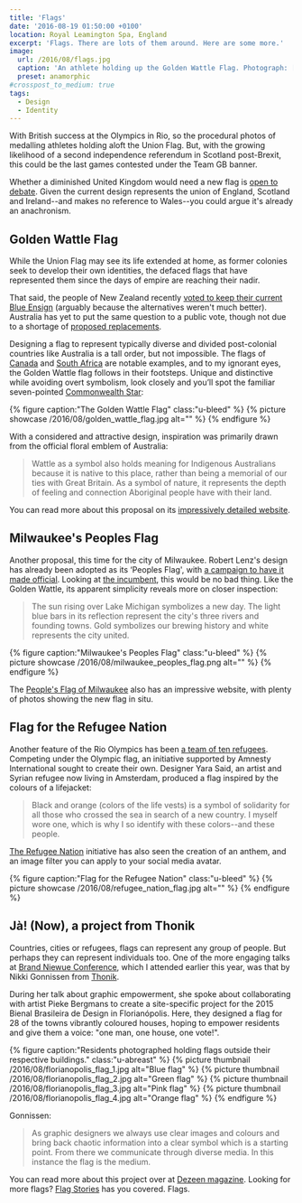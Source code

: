 ```yaml
---
title: 'Flags'
date: '2016-08-19 01:50:00 +0100'
location: Royal Leamington Spa, England
excerpt: 'Flags. There are lots of them around. Here are some more.'
image:
  url: /2016/08/flags.jpg
  caption: 'An athlete holding up the Golden Wattle Flag. Photograph: [The Golden Wattle Flag](http://www.goldenwattleflag.com)'
  preset: anamorphic
#crosspost_to_medium: true
tags:
  - Design
  - Identity
---
```

With British success at the Olympics in Rio, so the procedural photos of medalling athletes holding aloft the Union Flag. But, with the growing likelihood of a second independence referendum in Scotland post-Brexit, this could be the last games contested under the Team GB banner.

Whether a diminished United Kingdom would need a new flag is [open to debate][1]. Given the current design represents the union of England, Scotland and Ireland--and makes no reference to Wales--you could argue it's already an anachronism.

## Golden Wattle Flag
While the Union Flag may see its life extended at home, as former colonies seek to develop their own identities, the defaced flags that have represented them since the days of empire are reaching their nadir.

That said, the people of New Zealand recently [voted to keep their current Blue Ensign][2] (arguably because the alternatives weren't much better). Australia has yet to put the same question to a public vote, though not due to a shortage of [proposed replacements][3].

Designing a flag to represent typically diverse and divided post-colonial countries like Australia is a tall order, but not impossible. The flags of [Canada][4] and [South Africa][5] are notable examples, and to my ignorant eyes, the Golden Wattle flag follows in their footsteps. Unique and distinctive while avoiding overt symbolism, look closely and you’ll spot the familiar seven-pointed [Commonwealth Star][6]:

{% figure caption:"The Golden Wattle Flag" class:"u-bleed" %}
{% picture showcase /2016/08/golden_wattle_flag.jpg alt="" %}
{% endfigure %}

With a considered and attractive design, inspiration was primarily drawn from the official floral emblem of Australia:

> Wattle as a symbol also holds meaning for Indigenous Australians because it is native to this place, rather than being a memorial of our ties with Great Britain. As a symbol of nature, it represents the depth of feeling and connection Aboriginal people have with their land.

You can read more about this proposal on its [impressively detailed website][7].

## Milwaukee's Peoples Flag
Another proposal, this time for the city of Milwaukee. Robert Lenz's design has already been adopted as its ‘Peoples Flag', with [a campaign to have it made official][8]. Looking at [the incumbent][9], this would be no bad thing. Like the Golden Wattle, its apparent simplicity reveals more on closer inspection:

> The sun rising over Lake Michigan symbolizes a new day. The light blue bars in its reflection represent the city's three rivers and founding towns. Gold symbolizes our brewing history and white represents the city united.

{% figure caption:"Milwaukee's Peoples Flag" class:"u-bleed" %}
{% picture showcase /2016/08/milwaukee_peoples_flag.png alt="" %}
{% endfigure %}

The [People's Flag of Milwaukee][10] also has an impressive website, with plenty of photos showing the new flag in situ.

## Flag for the Refugee Nation
Another feature of the Rio Olympics has been [a team of ten refugees][11]. Competing under the Olympic flag, an initiative supported by Amnesty International sought to create their own. Designer Yara Said, an artist and Syrian refugee now living in Amsterdam, produced a flag inspired by the colours of a lifejacket:

> Black and orange (colors of the life vests) is a symbol of solidarity for all those who crossed the sea in search of a new country. I myself wore one, which is why I so identify with these colors--and these people.

[The Refugee Nation][12] initiative has also seen the creation of an anthem, and an image filter you can apply to your social media avatar.

{% figure caption:"Flag for the Refugee Nation" class:"u-bleed" %}
{% picture showcase /2016/08/refugee_nation_flag.jpg alt="" %}
{% endfigure %}

## Jà! (Now), a project from Thonik
Countries, cities or refugees, flags can represent any group of people. But perhaps they can represent individuals too. One of the more engaging talks at [Brand Niewue Conference][13], which I attended earlier this year, was that by Nikki Gonnissen from [Thonik][14].

During her talk about graphic empowerment, she spoke about collaborating with artist Pieke Bergmans to create a site-specific project for the 2015 Bienal Brasileira de Design in Florianópolis. Here, they designed a flag for 28 of the towns vibrantly coloured houses, hoping to empower residents and give them a voice: "one man, one house, one vote!".

{% figure caption:"Residents photographed holding flags outside their respective buildings." class:"u-abreast" %}
{% picture thumbnail /2016/08/florianopolis_flag_1.jpg alt="Blue flag" %}
{% picture thumbnail /2016/08/florianopolis_flag_2.jpg alt="Green flag" %}
{% picture thumbnail /2016/08/florianopolis_flag_3.jpg alt="Pink flag" %}
{% picture thumbnail /2016/08/florianopolis_flag_4.jpg alt="Orange flag" %}
{% endfigure %}

Gonnissen:

> As graphic designers we always use clear images and colours and bring back chaotic information into a clear symbol which is a starting point. From there we communicate through diverse media. In this instance the flag is the medium.

You can read more about this project over at [Dezeen magazine][15]. Looking for more flags? [Flag Stories][16] has you covered. Flags.

[1]: http://www.bbc.co.uk/news/magazine-25205017
[2]: https://www.theguardian.com/world/2016/mar/24/new-zealand-votes-to-keep-its-flag-in-referendum
[3]: https://en.wikipedia.org/wiki/List_of_proposed_Australian_flags
[4]: https://en.wikipedia.org/wiki/Flag_of_Canada
[5]: https://en.wikipedia.org/wiki/Flag_of_South_Africa
[6]: https://en.wikipedia.org/wiki/Commonwealth_Star
[7]: http://www.goldenwattleflag.com
[8]: http://milwaukeeflag.com/support
[9]: https://en.wikipedia.org/wiki/Flag_of_Milwaukee
[10]: http://milwaukeeflag.com
[11]: https://en.wikipedia.org/wiki/Refugee_Olympic_Team_at_the_2016_Summer_Olympics
[12]: http://www.therefugeenation.org
[13]: https://underconsideration.com/brandnieuweconference/
[14]: http://www.thonik.nl
[15]: http://www.dezeen.com/2015/09/03/thonik-creates-flags-based-brazilian-architecture-brazil-design-biennial-florianopolis
[16]: http://flagstories.co
